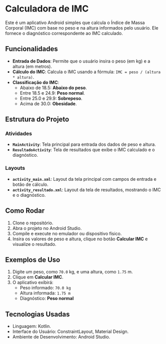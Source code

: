 # Calculadora de IMC

Este é um aplicativo Android simples que calcula o Índice de Massa Corporal (IMC) com base no peso e na altura informados pelo usuário. Ele fornece o diagnóstico correspondente ao IMC calculado.

## Funcionalidades

- **Entrada de Dados**: Permite que o usuário insira o peso (em kg) e a altura (em metros).
- **Cálculo do IMC**: Calcula o IMC usando a fórmula: `IMC = peso / (altura * altura)`.
- **Classificação do IMC**:
  - Abaixo de 18.5: **Abaixo do peso**.
  - Entre 18.5 e 24.9: **Peso normal**.
  - Entre 25.0 e 29.9: **Sobrepeso**.
  - Acima de 30.0: **Obesidade**.

## Estrutura do Projeto

### Atividades

- **`MainActivity`**: Tela principal para entrada dos dados de peso e altura.
- **`ResultadoActivity`**: Tela de resultados que exibe o IMC calculado e o diagnóstico.

### Layouts

- **`activity_main.xml`**: Layout da tela principal com campos de entrada e botão de cálculo.
- **`activity_resultado.xml`**: Layout da tela de resultados, mostrando o IMC e o diagnóstico.

## Como Rodar

1. Clone o repositório.
2. Abra o projeto no Android Studio.
3. Compile e execute no emulador ou dispositivo físico.
4. Insira os valores de peso e altura, clique no botão **Calcular IMC** e visualize o resultado.

## Exemplos de Uso

1. Digite um peso, como `70.0` kg, e uma altura, como `1.75` m.
2. Clique em **Calcular IMC**.
3. O aplicativo exibirá:
   - Peso informado: `70.0 kg`
   - Altura informada: `1.75 m`
   - Diagnóstico: **Peso normal**

## Tecnologias Usadas

- Linguagem: Kotlin.
- Interface do Usuário: ConstraintLayout, Material Design.
- Ambiente de Desenvolvimento: Android Studio.
